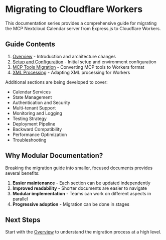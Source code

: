 # Migrating to Cloudflare Workers

This documentation series provides a comprehensive guide for migrating the MCP Nextcloud Calendar server from Express.js to Cloudflare Workers.

## Guide Contents

1. [Overview](./01-overview.md) - Introduction and architecture changes
2. [Setup and Configuration](./02-setup.md) - Initial setup and environment configuration
3. [MCP Tools Migration](./03-mcp-tools.md) - Converting MCP tools to Workers format
4. [XML Processing](./04-xml-processing.md) - Adapting XML processing for Workers

Additional sections are being developed to cover:

- Calendar Services
- State Management
- Authentication and Security
- Multi-tenant Support
- Monitoring and Logging
- Testing Strategy
- Deployment Pipeline
- Backward Compatibility
- Performance Optimization
- Troubleshooting

## Why Modular Documentation?

Breaking the migration guide into smaller, focused documents provides several benefits:

1. **Easier maintenance** - Each section can be updated independently
2. **Improved readability** - Shorter documents are easier to navigate
3. **Modular implementation** - Teams can work on different aspects in parallel
4. **Progressive adoption** - Migration can be done in stages

## Next Steps

Start with the [Overview](./01-overview.md) to understand the migration process at a high level.